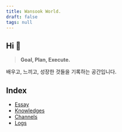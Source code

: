 ```yaml
---
title: Wansook World.
draft: false
tags: null
---
```


## Hi 👋

 > 
 > **Goal, Plan, Execute.**

배우고, 느끼고, 성장한 것들을 기록하는 공간입니다.

## Index

* [Essay](Essay.md)
* [Knowledges](Knowledges.md)
* [Channels](Channels.md)
* [Logs](Logs.md)
